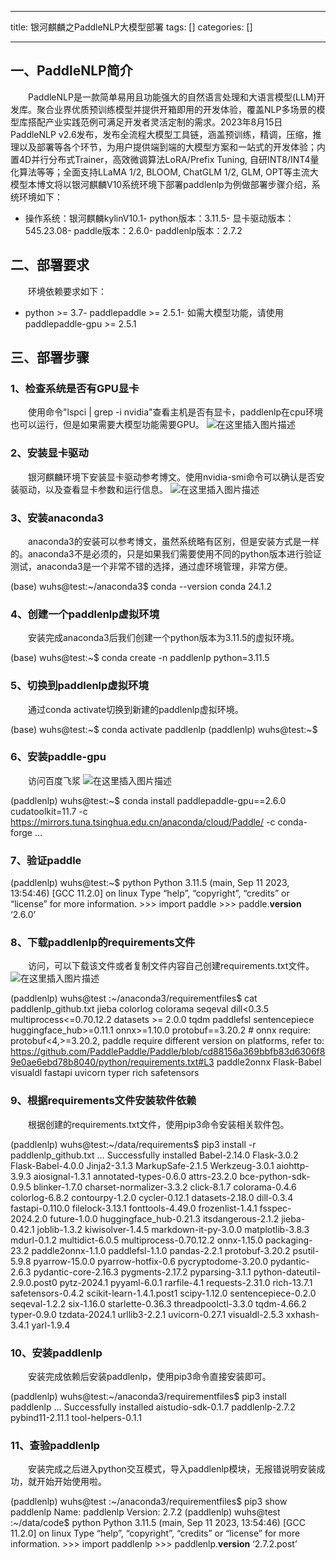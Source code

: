 
--- 
title:  银河麒麟之PaddleNLP大模型部署 
tags: []
categories: [] 

---
## 一、PaddleNLP简介

  PaddleNLP是一款简单易用且功能强大的自然语言处理和大语言模型(LLM)开发库。聚合业界优质预训练模型并提供开箱即用的开发体验，覆盖NLP多场景的模型库搭配产业实践范例可满足开发者灵活定制的需求。2023年8月15日PaddleNLP v2.6发布，发布全流程大模型工具链，涵盖预训练，精调，压缩，推理以及部署等各个环节，为用户提供端到端的大模型方案和一站式的开发体验；内置4D并行分布式Trainer，高效微调算法LoRA/Prefix Tuning, 自研INT8/INT4量化算法等等；全面支持LLaMA 1/2, BLOOM, ChatGLM 1/2, GLM, OPT等主流大模型本博文将以银河麒麟V10系统环境下部署paddlenlp为例做部署步骤介绍，系统环境如下：
- 操作系统：银河麒麟kylinV10.1- python版本：3.11.5- 显卡驱动版本：545.23.08- paddle版本：2.6.0- paddlenlp版本：2.7.2
## 二、部署要求

  环境依赖要求如下：
- python &gt;= 3.7- paddlepaddle &gt;= 2.5.1- 如需大模型功能，请使用 paddlepaddle-gpu &gt;= 2.5.1
## 三、部署步骤

### 1、检查系统是否有GPU显卡

  使用命令"lspci | grep -i nvidia"查看主机是否有显卡，paddlenlp在cpu环境也可以运行，但是如果需要大模型功能需要GPU。 <img src="https://img-blog.csdnimg.cn/direct/d64e2ee91f6840c690d8a1e4c7c9fc41.png" alt="在这里插入图片描述">

### 2、安装显卡驱动

  银河麒麟环境下安装显卡驱动参考博文。使用nvidia-smi命令可以确认是否安装驱动，以及查看显卡参数和运行信息。 <img src="https://img-blog.csdnimg.cn/direct/0cd0afa5cc0540fe922332044769d626.png" alt="在这里插入图片描述">

### 3、安装anaconda3

  anaconda3的安装可以参考博文，虽然系统略有区别，但是安装方式是一样的。anaconda3不是必须的，只是如果我们需要使用不同的python版本进行验证测试，anaconda3是一个非常不错的选择，通过虚环境管理，非常方便。

>  
 (base) wuhs@test:~/anaconda3$ conda --version conda 24.1.2 


### 4、创建一个paddlenlp虚拟环境

  安装完成anaconda3后我们创建一个python版本为3.11.5的虚拟环境。

>  
 (base) wuhs@test:~$ conda create -n paddlenlp python=3.11.5 


### 5、切换到paddlenlp虚拟环境

  通过conda activate切换到新建的paddlenlp虚拟环境。

>  
 (base) wuhs@test:~$ conda activate paddlenlp (paddlenlp) wuhs@test:~$ 


### 6、安装paddle-gpu

  访问百度飞浆 <img src="https://img-blog.csdnimg.cn/direct/0dc74b56fe1f4d74ae254035bc218f05.png" alt="在这里插入图片描述">

>  
 (paddlenlp) wuhs@test:~$ conda install paddlepaddle-gpu==2.6.0 cudatoolkit=11.7 -c https://mirrors.tuna.tsinghua.edu.cn/anaconda/cloud/Paddle/ -c conda-forge … 


### 7、验证paddle

>  
 (paddlenlp) wuhs@test:~$ python Python 3.11.5 (main, Sep 11 2023, 13:54:46) [GCC 11.2.0] on linux Type “help”, “copyright”, “credits” or “license” for more information. &gt;&gt;&gt; import paddle &gt;&gt;&gt; paddle.**version** ‘2.6.0’ 


### 8、下载paddlenlp的requirements文件

  访问，可以下载该文件或者复制文件内容自己创建requirements.txt文件。 <img src="https://img-blog.csdnimg.cn/direct/4aefa9a002024035a9c8dcf5606446be.png" alt="在这里插入图片描述">

>  
 (paddlenlp) wuhs@test :~/anaconda3/requirementfiles$ cat paddlenlp_github.txt jieba colorlog colorama seqeval dill&lt;0.3.5 multiprocess&lt;=0.70.12.2 datasets &gt;= 2.0.0 tqdm paddlefsl sentencepiece huggingface_hub&gt;=0.11.1 onnx&gt;=1.10.0 protobuf==3.20.2 # onnx require: protobuf&lt;4,&gt;=3.20.2, paddle require different version on platforms, refer to: https://github.com/PaddlePaddle/Paddle/blob/cd88156a369bbfb83d6306f89e0ae6ebd78b8040/python/requirements.txt#L3 paddle2onnx Flask-Babel visualdl fastapi uvicorn typer rich safetensors 


### 9、根据requirements文件安装软件依赖

  根据创建的requirements.txt文件，使用pip3命令安装相关软件包。

>  
 (paddlenlp) wuhs@test:~/data/requirements$ pip3 install -r paddlenlp_github.txt … Successfully installed Babel-2.14.0 Flask-3.0.2 Flask-Babel-4.0.0 Jinja2-3.1.3 MarkupSafe-2.1.5 Werkzeug-3.0.1 aiohttp-3.9.3 aiosignal-1.3.1 annotated-types-0.6.0 attrs-23.2.0 bce-python-sdk-0.9.5 blinker-1.7.0 charset-normalizer-3.3.2 click-8.1.7 colorama-0.4.6 colorlog-6.8.2 contourpy-1.2.0 cycler-0.12.1 datasets-2.18.0 dill-0.3.4 fastapi-0.110.0 filelock-3.13.1 fonttools-4.49.0 frozenlist-1.4.1 fsspec-2024.2.0 future-1.0.0 huggingface_hub-0.21.3 itsdangerous-2.1.2 jieba-0.42.1 joblib-1.3.2 kiwisolver-1.4.5 markdown-it-py-3.0.0 matplotlib-3.8.3 mdurl-0.1.2 multidict-6.0.5 multiprocess-0.70.12.2 onnx-1.15.0 packaging-23.2 paddle2onnx-1.1.0 paddlefsl-1.1.0 pandas-2.2.1 protobuf-3.20.2 psutil-5.9.8 pyarrow-15.0.0 pyarrow-hotfix-0.6 pycryptodome-3.20.0 pydantic-2.6.3 pydantic-core-2.16.3 pygments-2.17.2 pyparsing-3.1.1 python-dateutil-2.9.0.post0 pytz-2024.1 pyyaml-6.0.1 rarfile-4.1 requests-2.31.0 rich-13.7.1 safetensors-0.4.2 scikit-learn-1.4.1.post1 scipy-1.12.0 sentencepiece-0.2.0 seqeval-1.2.2 six-1.16.0 starlette-0.36.3 threadpoolctl-3.3.0 tqdm-4.66.2 typer-0.9.0 tzdata-2024.1 urllib3-2.2.1 uvicorn-0.27.1 visualdl-2.5.3 xxhash-3.4.1 yarl-1.9.4 


### 10、安装paddlenlp

  安装完成依赖后安装paddlenlp，使用pip3命令直接安装即可。

>  
 (paddlenlp) wuhs@test:~/anaconda3/requirementfiles$ pip3 install paddlenlp … Successfully installed aistudio-sdk-0.1.7 paddlenlp-2.7.2 pybind11-2.11.1 tool-helpers-0.1.1 


### 11、查验paddlenlp

  安装完成之后进入python交互模式，导入paddlenlp模块，无报错说明安装成功，就开始开始使用啦。

>  
 (paddlenlp) wuhs@test :~/anaconda3/requirementfiles$ pip3 show paddlenlp Name: paddlenlp Version: 2.7.2 (paddlenlp) wuhs@test :~/data/code$ python Python 3.11.5 (main, Sep 11 2023, 13:54:46) [GCC 11.2.0] on linux Type “help”, “copyright”, “credits” or “license” for more information. &gt;&gt;&gt; import paddlenlp &gt;&gt;&gt; paddlenlp.**version** ‘2.7.2.post’ 

